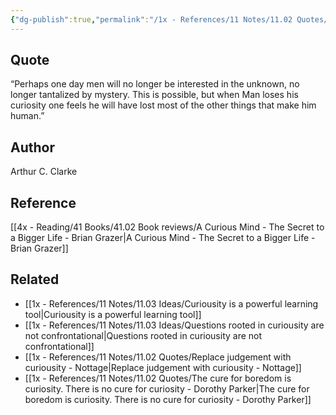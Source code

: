 ```yaml
---
{"dg-publish":true,"permalink":"/1x - References/11 Notes/11.02 Quotes/When Man loses his curiosity one feels he will have lost most of the other things that make him human - Arthur C Clarke/","title":"When Man loses his curiosity one feels he will have lost most of the other things that make him human - Arthur C Clarke","noteIcon":"","created":"2023-09-29T19:06:49.000+03:00","updated":"2024-02-14T20:18:36.401+03:00"}
---
```



## Quote
“Perhaps one day men will no longer be interested in the unknown, no longer tantalized by mystery. This is possible, but when Man loses his curiosity one feels he will have lost most of the other things that make him human.”

## Author
Arthur C. Clarke

## Reference
[[4x - Reading/41 Books/41.02 Book reviews/A Curious Mind - The Secret to a Bigger Life - Brian Grazer\|A Curious Mind - The Secret to a Bigger Life - Brian Grazer]]

## Related
- [[1x - References/11 Notes/11.03 Ideas/Curiousity is a powerful learning tool\|Curiousity is a powerful learning tool]]
- [[1x - References/11 Notes/11.03 Ideas/Questions rooted in curiousity are not confrontational\|Questions rooted in curiousity are not confrontational]]
- [[1x - References/11 Notes/11.02 Quotes/Replace judgement with curiousity - Nottage\|Replace judgement with curiousity - Nottage]]
- [[1x - References/11 Notes/11.02 Quotes/The cure for boredom is curiosity. There is no cure for curiosity - Dorothy Parker\|The cure for boredom is curiosity. There is no cure for curiosity - Dorothy Parker]]